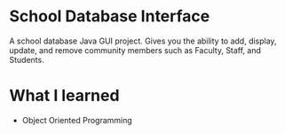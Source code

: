 # School Database Interface
A school database Java GUI project. Gives you the ability to add, display, update, and remove community members such as Faculty, Staff, and Students.

# What I learned
* Object Oriented Programming
